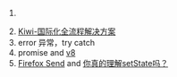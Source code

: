 1. ~~~[实现多个标签页之间通信的几种方法](https://juejin.im/post/5acdba01f265da23826e5633)~~~
2. [Kiwi-国际化全流程解决方案](https://github.com/alibaba/kiwi)
3. error 异常，try catch
4. promise and  [v8](https://v8.dev/)
5. [Firefox Send](https://send.firefox.com/) and [你真的理解setState吗？](https://juejin.im/post/5b45c57c51882519790c7441)
